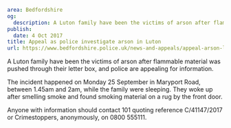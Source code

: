 ```yaml
area: Bedfordshire
og:
  description: A Luton family have been the victims of arson after flammable material was pushed through their letter box, and police are appealing for information.
publish:
  date: 4 Oct 2017
title: Appeal as police investigate arson in Luton
url: https://www.bedfordshire.police.uk/news-and-appeals/appeal-arson-luton
```

A Luton family have been the victims of arson after flammable material was pushed through their letter box, and police are appealing for information.

The incident happened on Monday 25 September in Maryport Road, between 1.45am and 2am, while the family were sleeping. They woke up after smelling smoke and found smoking material on a rug by the front door.

Anyone with information should contact 101 quoting reference C/41147/2017 or Crimestoppers, anonymously, on 0800 555111.

